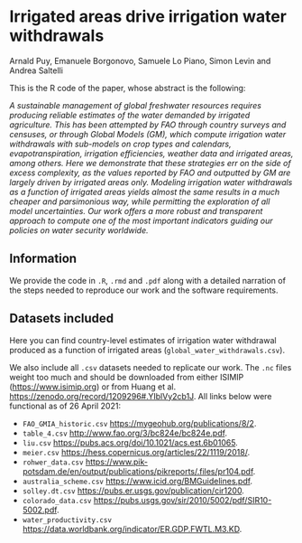 
# Irrigated areas drive irrigation water withdrawals

Arnald Puy, Emanuele Borgonovo, Samuele Lo Piano, Simon Levin and Andrea Saltelli

This is the R code of the paper, whose abstract is the following:

*A sustainable management of global freshwater resources requires producing reliable estimates of the water demanded by irrigated agriculture. This has been attempted by FAO through country surveys and censuses, or through Global Models (GM), which compute irrigation water withdrawals with sub-models on crop types and calendars, evapotranspiration, irrigation efficiencies, weather data and irrigated areas, among others. Here we demonstrate that these strategies err on the side of excess complexity, as the values reported by FAO and outputted by GM are largely driven by irrigated areas only. Modeling irrigation water withdrawals as a function of irrigated areas yields almost the same results in a much cheaper and parsimonious way, while permitting the exploration of all model uncertainties. Our work offers a more robust and transparent approach to compute one of the most important indicators guiding our policies on water security worldwide.*

## Information

We provide the code in `.R`, `.rmd` and `.pdf` along with a detailed narration of the steps needed to reproduce our work and the software requirements. 

## Datasets included

Here you can find country-level estimates of irrigation water withdrawal produced as
a function of irrigated areas (`global_water_withdrawals.csv`). 

We also include all `.csv` datasets needed to replicate our work. The `.nc` files weight too much and should be downloaded from either ISIMIP (https://www.isimip.org) or from Huang et al. https://zenodo.org/record/1209296#.YIblVy2cb1J. All links below were functional as of 26 April 2021:

* `FAO_GMIA_historic.csv` https://mygeohub.org/publications/8/2.
* `table_4.csv` http://www.fao.org/3/bc824e/bc824e.pdf.
* `liu.csv` https://pubs.acs.org/doi/10.1021/acs.est.6b01065.
* `meier.csv` https://hess.copernicus.org/articles/22/1119/2018/.
* `rohwer_data.csv` https://www.pik-potsdam.de/en/output/publications/pikreports/.files/pr104.pdf.
* `australia_scheme.csv` https://www.icid.org/BMGuidelines.pdf.
* `solley.dt.csv` https://pubs.er.usgs.gov/publication/cir1200.
* `colorado_data.csv` https://pubs.usgs.gov/sir/2010/5002/pdf/SIR10-5002.pdf.
* `water_productivity.csv` https://data.worldbank.org/indicator/ER.GDP.FWTL.M3.KD.
